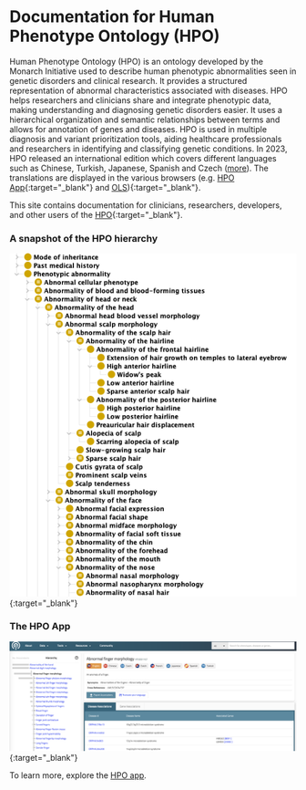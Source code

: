 # Documentation for Human Phenotype Ontology (HPO)

Human Phenotype Ontology (HPO) is an ontology developed by the Monarch Initiative used to describe human phenotypic abnormalities seen in genetic disorders and clinical research.
It provides a structured representation of abnormal characteristics associated with diseases.
HPO helps researchers and clinicians share and integrate phenotypic data, making understanding and diagnosing genetic disorders easier.
It uses a hierarchical organization and semantic relationships between terms and allows for annotation of genes and diseases. HPO is used in multiple diagnosis and variant prioritization tools, aiding healthcare professionals and researchers in identifying and classifying genetic conditions.
In 2023, HPO released an international edition which covers different languages such as Chinese, Turkish, Japanese, Spanish and Czech ([more](https://obophenotype.github.io/hpo-translations/)).
The translations are displayed in the various browsers (e.g. [HPO App](https://hpo.jax.org/app/browse/term/HP:0001166){:target="\_blank"} and [OLS](https://www.ebi.ac.uk/ols4/ontologies/hp)){:target="\_blank"}.

This site contains documentation for clinicians, researchers, developers, and other users of the [HPO](https://hpo.jax.org/app/){:target="\_blank"}.

### A snapshot of the HPO hierarchy

![HPO Hierarchy](img/hpo-hierarchy.png){:target="\_blank"}

### The HPO App

![HPO App](img/hpo-app.png){:target="\_blank"}

To learn more, explore the [HPO app](https://hpo.jax.org/app/).
